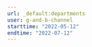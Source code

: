 ```yaml
---
url: _default:departments
user: g-and-b-channel
starttime: "2022-05-12"
endtime: "2022-07-12"
---
```

<reserve />